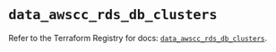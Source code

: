 # `data_awscc_rds_db_clusters`

Refer to the Terraform Registry for docs: [`data_awscc_rds_db_clusters`](https://registry.terraform.io/providers/hashicorp/awscc/0.70.0/docs/data-sources/rds_db_clusters).
